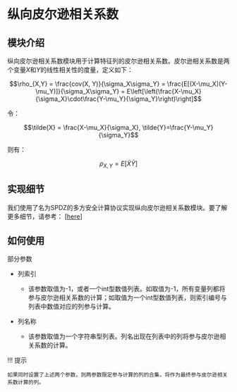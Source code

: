 # 纵向皮尔逊相关系数

## 模块介绍

纵向皮尔逊相关系数模块用于计算特征列的皮尔逊相关系数。皮尔逊相关系数是两个变量$X$和$Y$的线性相关性的度量，定义如下：

$$\rho_{X,Y} = \frac{cov(X, Y)}{\sigma_X\sigma_Y} = \frac{E[(X-\mu_X)(Y-\mu_Y)]}{\sigma_X\sigma_Y} = E\left[\left(\frac{X-\mu_X}{\sigma_X}\cdot\frac{Y-\mu_Y}{\sigma_Y}\right)\right]$$

令：

$$\tilde{X} = \frac{X-\mu_X}{\sigma_X}, \tilde{Y}=\frac{Y-\mu_Y}{\sigma_Y}$$

则有：

$$\rho_{X, Y} = E[\tilde{X}\tilde{Y}]$$

## 实现细节

我们使用了名为SPDZ的多方安全计算协议实现纵向皮尔逊相关系数模块。要了解更多细节，请参考： [[here](secureprotol.md)]

<!-- mkdocs
## Param

::: federatedml.param.pearson_param
    rendering:
      heading_level: 3
      show_source: true
      show_root_heading: true
      show_root_toc_entry: false
      show_root_full_path: false
-->

## 如何使用

  部分参数

 
  - 列索引
      - 该参数取值为-1，或者一个int型数值列表。如取值为-1，所有变量列都将参与皮尔逊相关系数的计算；如取值为一个int型数值列表，则索引编号与列表中数值对应的列参与计算。
   
  - 列名称
      - 该参数取值为一个字符串型列表。列名出现在列表中的列将参与皮尔逊相关系数的计算。

  

!!! 提示

    如果同时设置了上述两个参数，则两参数限定参与计算的列的合集，将作为最终参与皮尔逊相关系数计算的列。

<!-- mkdocs
## Examples

{% include-examples "hetero_pearson" %}
-->
